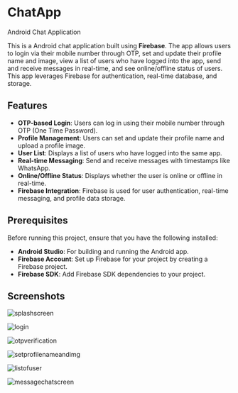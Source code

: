 # ChatApp  
Android Chat Application

This is a Android chat application built using **Firebase**. The app allows users to login via their mobile number through OTP, set and update their profile name and image, view a list of users who have logged into the app, send and receive messages in real-time, and see online/offline status of users. This app leverages Firebase for authentication, real-time database, and storage.

## Features

- **OTP-based Login**: Users can log in using their mobile number through OTP (One Time Password).
- **Profile Management**: Users can set and update their profile name and upload a profile image.
- **User List**: Displays a list of users who have logged into the same app.
- **Real-time Messaging**: Send and receive messages with timestamps like WhatsApp.
- **Online/Offline Status**: Displays whether the user is online or offline in real-time.
- **Firebase Integration**: Firebase is used for user authentication, real-time messaging, and profile data storage.

## Prerequisites

Before running this project, ensure that you have the following installed:

- **Android Studio**: For building and running the Android app.
- **Firebase Account**: Set up Firebase for your project by creating a Firebase project.
- **Firebase SDK**: Add Firebase SDK dependencies to your project.

## Screenshots 

![splashscreen](https://github.com/user-attachments/assets/43e8cb2f-84ec-4e35-8e6a-6951e1d02236)

![login](https://github.com/user-attachments/assets/cb3b5b6b-ac41-4065-b23d-cce5b86c8461)

![otpverification](https://github.com/user-attachments/assets/4a7d195f-fd24-4ad7-a7f4-166882694cf7)

![setprofilenameandimg](https://github.com/user-attachments/assets/47075260-4f18-4374-ae33-52111399af63)

![listofuser](https://github.com/user-attachments/assets/120beda5-b393-4ab0-8aab-f8cd8a13511f)

![messagechatscreen](https://github.com/user-attachments/assets/b089b432-7e5b-483c-bbf1-b95838057af1)






